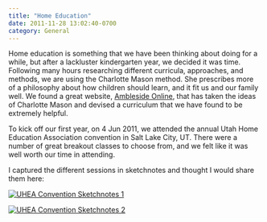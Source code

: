 ```yaml
---
title: "Home Education"
date: 2011-11-28 13:02:40-0700
category: General
---
```


Home education is something that we have been thinking about doing for a while, but after a lackluster kindergarten year, we decided it was time. Following many hours researching different curricula, approaches, and methods, we are using the Charlotte Mason method. She prescribes more of a philosophy about how children should learn, and it fit us and our family well. We found a great website, [Ambleside Online](http://www.amblesideonline.org), that has taken the ideas of Charlotte Mason and devised a curriculum that we have found to be extremely helpful.

To kick off our first year, on 4 Jun 2011, we attended the annual Utah Home Education Association convention in Salt Lake City, UT. There were a number of great breakout classes to choose from, and we felt like it was well worth our time in attending.

I captured the different sessions in sketchnotes and thought I would share them here:

[![UHEA Convention Sketchnotes 1](https://www.bennorris.blog/uploads/2018/b684314291.jpg "UHEA Convention Sketchnotes 1")](https://www.bennorris.blog/uploads/2018/b684314291.jpg)

[![UHEA Convention Sketchnotes 2](https://www.bennorris.blog/uploads/2018/db08158e05.jpg "UHEA Convention Sketchnotes 2")](https://www.bennorris.blog/uploads/2018/db08158e05.jpg)

